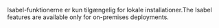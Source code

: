 <span data-ttu-id="f8d91-101">Isabel-funktionerne er kun tilgængelig for lokale installationer.</span><span class="sxs-lookup"><span data-stu-id="f8d91-101">The Isabel features are available only for on-premises deployments.</span></span>